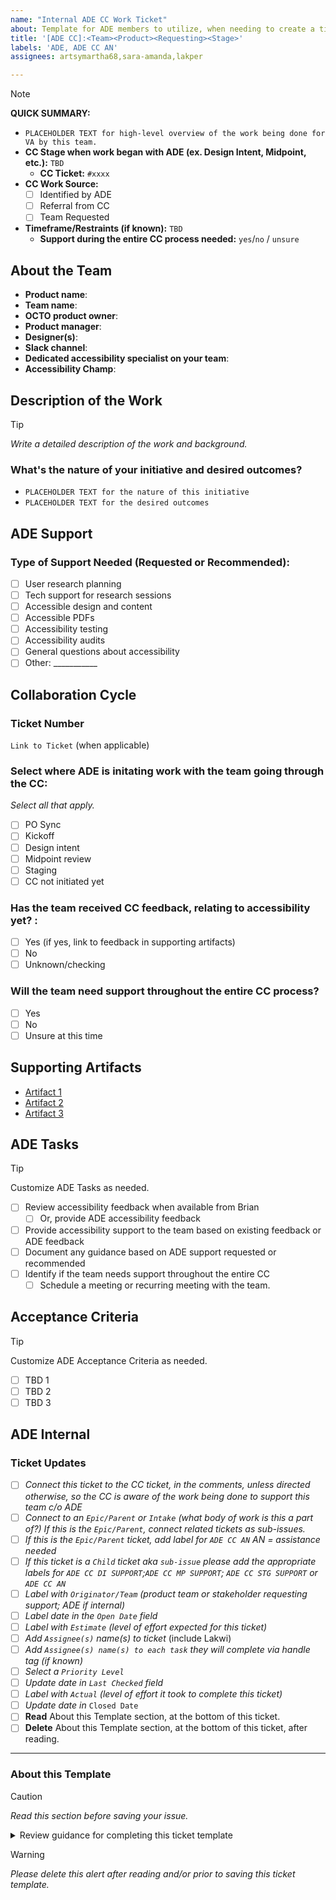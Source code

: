 ```yaml
---
name: "Internal ADE CC Work Ticket"
about: Template for ADE members to utilize, when needing to create a ticket oustide the intake process such as a child ticket or a parent/epic for work being done to support the CC.
title: '[ADE CC]:<Team><Product><Requesting><Stage>'
labels: 'ADE, ADE CC AN'
assignees: artsymartha68,sara-amanda,lakper

---
```


> [!NOTE]
> **QUICK SUMMARY:**
> - `PLACEHOLDER TEXT for high-level overview of the work being done for VA by this team.`
> - **CC Stage when work began with ADE (ex. Design Intent, Midpoint, etc.):** `TBD`
>   - **CC Ticket:** `#xxxx`
> - **CC Work Source:**
>     - [ ] Identified by ADE
>     - [ ] Referral from CC
>     - [ ] Team Requested
> - **Timeframe/Restraints (if known):** `TBD`
>   - **Support during the entire CC process needed:** `yes`/`no` / `unsure`

## About the Team
- **Product name**:
- **Team name**:
- **OCTO product owner**:
- **Product manager**:
- **Designer(s)**:
- **Slack channel**: 
- **Dedicated accessibility specialist on your team**:
- **Accessibility Champ**:

## Description of the Work 
> [!TIP]
> _Write a detailed description of the work and background._

### What's the nature of your initiative and desired outcomes?
- `PLACEHOLDER TEXT for the nature of this initiative`
- `PLACEHOLDER TEXT for the desired outcomes`

## ADE Support
### Type of Support Needed (Requested or Recommended): 
- [ ] User research planning
- [ ] Tech support for research sessions
- [ ] Accessible design and content
- [ ] Accessible PDFs
- [ ] Accessibility testing
- [ ] Accessibility audits
- [ ] General questions about accessibility
- [ ] Other: ___________

## Collaboration Cycle
### Ticket Number
`Link to Ticket` (when applicable)

### Select where ADE is initating work with the team going through the CC:
_Select all that apply._
- [ ] PO Sync
- [ ] Kickoff
- [ ] Design intent
- [ ] Midpoint review
- [ ] Staging
- [ ] CC not initiated yet

### Has the team received CC feedback, relating to accessibility yet? :
- [ ] Yes (if yes, link to feedback in supporting artifacts)
- [ ] No
- [ ] Unknown/checking

### Will the team need support throughout the entire CC process? 
- [ ] Yes
- [ ] No
- [ ] Unsure at this time

## Supporting Artifacts 

- [Artifact 1](Placeholder1)
- [Artifact 2](Placeholder2)
- [Artifact 3](Placeholder3)

## ADE Tasks
> [!TIP]
> Customize ADE Tasks as needed. 
- [ ] Review accessibility feedback when available from Brian
  - [ ] Or, provide ADE accessibility feedback
- [ ] Provide accessibility support to the team based on existing feedback or ADE feedback
- [ ] Document any guidance based on ADE support requested or recommended
- [ ] Identify if the team needs support throughout the entire CC
  - [ ] Schedule a meeting or recurring meeting with the team. 

## Acceptance Criteria
> [!TIP]
> Customize ADE Acceptance Criteria as needed.
- [ ] TBD 1
- [ ] TBD 2
- [ ] TBD 3

## ADE Internal
### Ticket Updates
- [ ] _Connect this ticket to the CC ticket, in the comments, unless directed otherwise, so the CC is aware of the work being done to support this team c/o ADE_
- [ ] _Connect to an `Epic/Parent` or `Intake` (what body of work is this a part of?) If this is the `Epic/Parent`, connect related tickets as sub-issues._
- [ ] _If this is the `Epic/Parent` ticket, add label for `ADE CC AN` AN = assistance needed_
- [ ] _If this ticket is a `Child` ticket aka `sub-issue` please add the appropriate labels for `ADE CC DI SUPPORT`;`ADE CC MP SUPPORT`; `ADE CC STG SUPPORT` or `ADE CC AN`_
- [ ] _Label with `Originator/Team` (product team or stakeholder requesting support; ADE if internal)_
- [ ] _Label date in the `Open Date` field_
- [ ] _Label with `Estimate` (level of effort expected for this ticket)_
- [ ] _Add `Assignee(s)` name(s) to ticket_ (include Lakwi)
- [ ] _Add `Assignee(s) name(s) to each task` they will complete via handle tag (if known)_
- [ ] _Select a `Priority Level`_
- [ ] _Update date in `Last Checked` field_
- [ ] _Label with `Actual` (level of effort it took to complete this ticket)_
- [ ] _Update date in_ `Closed Date`
- [ ] **Read** About this Template section, at the bottom of this ticket.
- [ ] **Delete** About this Template section, at the bottom of this ticket, after reading. 

<HR> 

### About this Template
> [!CAUTION]
> _Read this section before saving your issue._
<details><summary>Review guidance for completing this ticket template</summary>

- **Template Purpose:**
     - To quickly spin up Epics/Parent tickets that can connect to ADE child tickets relating to 508 Audits.
     - To quickly spin up child work tickets that can connect to parent 508 audit tickets from ADE.
     - To quickly generate work tickets for the ADE team to track their internal work. 
 - **New Ticket:** 
     - [**Create a new ADE 508 Audit Support Ticket**](https://github.com/department-of-veterans-affairs/va.gov-team/issues/new?template=ADE-Internal-508-Audit-Support-Ticket.md)
         - Deliniate if it is a parent ticket (Epic)
             - [ADE Intake]: `TEAM NAME`: `PRODUCT AUDITED`: 508 Audit Report Findings Support
         - or, if it is a child ticket (sub-issue)
             - [ADE Support]: `TEAM NAME`: `PRODUCT AUDITED`: 508 Audit Report Findings - `Name of Specific Finding` Issue
  - **Ticket Labels**: 
      - `ADE`; `ADE 508 Audit`; and `ADE 508 RECHECK` - **at minimum**. 
      - **Parent aka Epic/Intake Tickets:**
          - Only use `ADE Intake` label if this is a parent ticket/Epic for the 508 audit
      - **Child Tickets aka Sub-Issues**:
          - If this ticket is a `Child` ticket aka `sub-issue` ... add the appropriate labels for `ADE 508 FLAG CRITICAL` or `ADE 508 FLAG HIGH` or `ADE 508 FLAG MEDIUM` or `ADE 508 FLAG LOW`
</details>

> [!WARNING]
_Please delete this alert after reading and/or prior to saving this ticket template._
